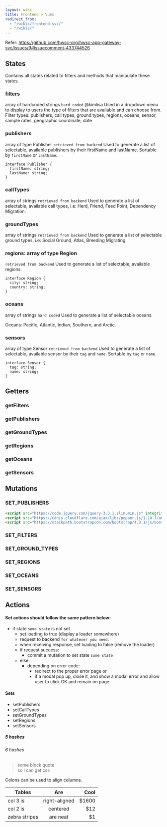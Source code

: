 ```yaml
---
layout: wiki
title: Frontend > Vuex
redirect_from:
  - "/wikis/frontend-svc/"
  - "/wikis/"
---
```

Refer: https://github.com/hwsc-org/hwsc-app-gateway-svc/issues/9#issuecomment-433744526

## States
Contains all states related to filters and methods that manipulate these states.

### filters
array of hardcoded strings
`hard coded`
@kimlisa
Used in a dropdown menu to display to users the type of filters that are available and can choose from.
Filter types:  publishers, call types,  ground types, regions, oceans, sensor, sample rates, geographic coordinate, date


### publishers
array of type Publisher
`retrieved from backend`
Used to generate a list of selectable, available publishers by their firstName and lastName. Sortable by `firstName` or `lastName`.
```
interface Publisher {
  firstName: string;
  lastName: string;
}
```

### callTypes
array of strings
`retrieved from backend`
Used to generate a list of selectable, available call types, i.e: Herd, Friend, Feed Point, Dependency Migration.

### groundTypes
array of strings
`retrieved from backend`
Used to generate a list of selectable ground types, i.e: Social Ground, Atlas, Breeding Migrating.

### regions: array of type Region
`retrieved from backend`
Used to generate a list of selectable, available regions.
```
interface Region {
  city: string;
  country: string;
}
```

### oceans
array of strings
`hard coded`
Used to generate a list of selectable oceans.

Oceans: Pacific, Atlantic, Indian, Southern, and Arctic.

### sensors
array of type Sensor
`retrieved from backend`
Used to generate a list of selectable, available sensor by their `tag` and `name`. Sortable by `tag` or `name`.
```
interface Sensor {
  tag: string;
  name: string;
}
```

## Getters
### getFilters
### getPublishers
### getGroundTypes
### getRegions
### getOceans
### getSensors


## Mutations
### SET_PUBLISHERS
```html
<script src="https://code.jquery.com/jquery-3.3.1.slim.min.js" integrity="sha384-q8i/X+965DzO0rT7abK41JStQIAqVgRVzpbzo5smXKp4YfRvH+8abtTE1Pi6jizo" crossorigin="anonymous"></script>
<script src="https://cdnjs.cloudflare.com/ajax/libs/popper.js/1.14.7/umd/popper.min.js" integrity="sha384-UO2eT0CpHqdSJQ6hJty5KVphtPhzWj9WO1clHTMGa3JDZwrnQq4sF86dIHNDz0W1" crossorigin="anonymous"></script>
<script src="https://stackpath.bootstrapcdn.com/bootstrap/4.3.1/js/bootstrap.min.js" integrity="sha384-JjSmVgyd0p3pXB1rRibZUAYoIIy6OrQ6VrjIEaFf/nJGzIxFDsf4x0xIM+B07jRM" crossorigin="anonymous"></script>
```

### SET_FILTERS
### SET_GROUND_TYPES
### SET_REGIONS
### SET_OCEANS
### SET_SENSORS

## Actions
#### Set actions should follow the same pattern below:
- if state `some state` is not set
  - set loading to true (display a loader somewhere)
  - request to backend `for whatever you need`.
  - when receiving response, set loading to false (remove the loader)
  - if request success:
    - commit a mutation to set state `some state`
  - else:
    - depending on error code: 
      - redirect to the proper error page or
      - if a modal pop up, close it, and show a modal error and allow user to click OK and remain on page

#### Sets
- setPublishers
- setCallTypes
- setGroundTypes
- setRegions
- setSensors


##### 5 hashes
###### 6 hashes

> some block quote<br>
> so i can get css

Colons can be used to align columns.

| Tables        | Are           | Cool  |
| ------------- |:-------------:| -----:|
| col 3 is      | right-aligned | $1600 |
| col 2 is      | centered      |   $12 |
| zebra stripes | are neat      |    $1 |

